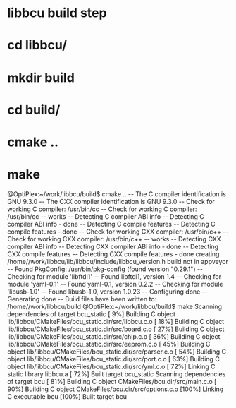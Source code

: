 # libbcu build step

# cd libbcu/
# mkdir build
# cd build/
# cmake ..
# make

@OptiPlex:~/work/libbcu/build$ cmake ..
-- The C compiler identification is GNU 9.3.0
-- The CXX compiler identification is GNU 9.3.0
-- Check for working C compiler: /usr/bin/cc
-- Check for working C compiler: /usr/bin/cc -- works
-- Detecting C compiler ABI info
-- Detecting C compiler ABI info - done
-- Detecting C compile features
-- Detecting C compile features - done
-- Check for working CXX compiler: /usr/bin/c++
-- Check for working CXX compiler: /usr/bin/c++ -- works
-- Detecting CXX compiler ABI info
-- Detecting CXX compiler ABI info - done
-- Detecting CXX compile features
-- Detecting CXX compile features - done
creating /home//work/libbcu/lib/libbcu/include/libbcu_version.h
build not in appveyor
-- Found PkgConfig: /usr/bin/pkg-config (found version "0.29.1") 
-- Checking for module 'libftdi1'
--   Found libftdi1, version 1.4
-- Checking for module 'yaml-0.1'
--   Found yaml-0.1, version 0.2.2
-- Checking for module 'libusb-1.0'
--   Found libusb-1.0, version 1.0.23
-- Configuring done
-- Generating done
-- Build files have been written to: /home//work/libbcu/build
@OptiPlex:~/work/libbcu/build$ make
Scanning dependencies of target bcu_static
[  9%] Building C object lib/libbcu/CMakeFiles/bcu_static.dir/src/libbcu.c.o
[ 18%] Building C object lib/libbcu/CMakeFiles/bcu_static.dir/src/board.c.o
[ 27%] Building C object lib/libbcu/CMakeFiles/bcu_static.dir/src/chip.c.o
[ 36%] Building C object lib/libbcu/CMakeFiles/bcu_static.dir/src/eeprom.c.o
[ 45%] Building C object lib/libbcu/CMakeFiles/bcu_static.dir/src/parser.c.o
[ 54%] Building C object lib/libbcu/CMakeFiles/bcu_static.dir/src/port.c.o
[ 63%] Building C object lib/libbcu/CMakeFiles/bcu_static.dir/src/yml.c.o
[ 72%] Linking C static library libbcu.a
[ 72%] Built target bcu_static
Scanning dependencies of target bcu
[ 81%] Building C object CMakeFiles/bcu.dir/src/main.c.o
[ 90%] Building C object CMakeFiles/bcu.dir/src/options.c.o
[100%] Linking C executable bcu
[100%] Built target bcu
